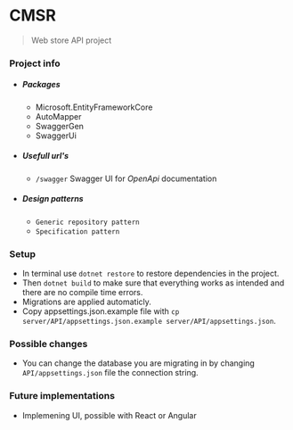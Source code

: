 # CMSR

> Web store API project

### Project info

- ##### Packages
     - Microsoft.EntityFrameworkCore
     - AutoMapper
     - SwaggerGen
     - SwaggerUi
- ##### Usefull url's
     - ```/swagger``` Swagger UI for *OpenApi* documentation
- ##### Design patterns
     - ```Generic repository pattern```
     - ```Specification pattern```

### Setup

- In terminal use ``` dotnet restore ``` to restore dependencies in the project.
- Then ``` dotnet build ``` to make sure that everything works as intended and there are no compile time errors.
- Migrations are applied automaticly.
- Copy appsettings.json.example file with ```cp server/API/appsettings.json.example server/API/appsettings.json```.

### Possible changes
- You can change the database you are migrating in by changing ```API/appsettings.json``` file the connection string.

### Future implementations
- Implemening UI, possible with React or Angular
